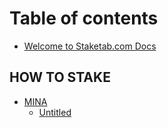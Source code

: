 # Table of contents

* [Welcome to Staketab.com Docs](README.md)

## HOW TO STAKE

* [MINA](how-to-stake/mina/README.md)
  * [Untitled](how-to-stake/mina/untitled.md)

